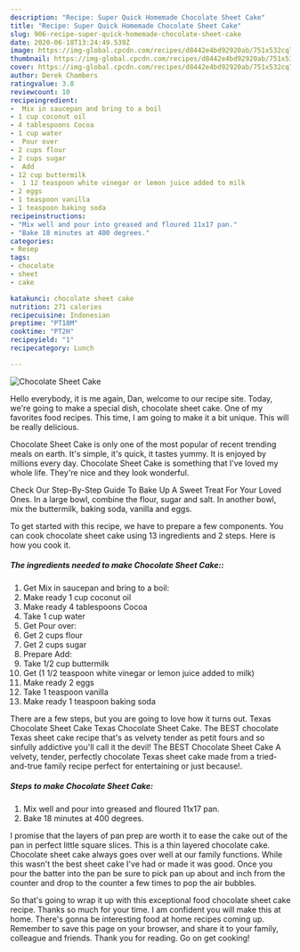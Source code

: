 ```yaml
---
description: "Recipe: Super Quick Homemade Chocolate Sheet Cake"
title: "Recipe: Super Quick Homemade Chocolate Sheet Cake"
slug: 906-recipe-super-quick-homemade-chocolate-sheet-cake
date: 2020-06-18T13:24:49.539Z
image: https://img-global.cpcdn.com/recipes/d8442e4bd92920ab/751x532cq70/chocolate-sheet-cake-recipe-main-photo.jpg
thumbnail: https://img-global.cpcdn.com/recipes/d8442e4bd92920ab/751x532cq70/chocolate-sheet-cake-recipe-main-photo.jpg
cover: https://img-global.cpcdn.com/recipes/d8442e4bd92920ab/751x532cq70/chocolate-sheet-cake-recipe-main-photo.jpg
author: Derek Chambers
ratingvalue: 3.8
reviewcount: 10
recipeingredient:
-  Mix in saucepan and bring to a boil
- 1 cup coconut oil
- 4 tablespoons Cocoa
- 1 cup water
-  Pour over
- 2 cups flour
- 2 cups sugar
-  Add
- 12 cup buttermilk
-  1 12 teaspoon white vinegar or lemon juice added to milk
- 2 eggs
- 1 teaspoon vanilla
- 1 teaspoon baking soda
recipeinstructions:
- "Mix well and pour into greased and floured 11x17 pan."
- "Bake 18 minutes at 400 degrees."
categories:
- Resep
tags:
- chocolate
- sheet
- cake

katakunci: chocolate sheet cake
nutrition: 271 calories
recipecuisine: Indonesian
preptime: "PT18M"
cooktime: "PT2H"
recipeyield: "1"
recipecategory: Lunch

---
```



![Chocolate Sheet Cake](https://img-global.cpcdn.com/recipes/d8442e4bd92920ab/751x532cq70/chocolate-sheet-cake-recipe-main-photo.jpg)

Hello everybody, it is me again, Dan, welcome to our recipe site. Today, we're going to make a special dish, chocolate sheet cake. One of my favorites food recipes. This time, I am going to make it a bit unique. This will be really delicious.

Chocolate Sheet Cake is only one of the most popular of recent trending meals on earth. It's simple, it's quick, it tastes yummy. It is enjoyed by millions every day. Chocolate Sheet Cake is something that I've loved my whole life. They're nice and they look wonderful.

Check Our Step-By-Step Guide To Bake Up A Sweet Treat For Your Loved Ones. In a large bowl, combine the flour, sugar and salt. In another bowl, mix the buttermilk, baking soda, vanilla and eggs.


To get started with this recipe, we have to prepare a few components. You can cook chocolate sheet cake using 13 ingredients and 2 steps. Here is how you cook it.

##### The ingredients needed to make Chocolate Sheet Cake::

1. Get  Mix in saucepan and bring to a boil:
1. Make ready 1 cup coconut oil
1. Make ready 4 tablespoons Cocoa
1. Take 1 cup water
1. Get  Pour over:
1. Get 2 cups flour
1. Get 2 cups sugar
1. Prepare  Add:
1. Take 1/2 cup buttermilk
1. Get  (1 1/2 teaspoon white vinegar or lemon juice added to milk)
1. Make ready 2 eggs
1. Take 1 teaspoon vanilla
1. Make ready 1 teaspoon baking soda


There are a few steps, but you are going to love how it turns out. Texas Chocolate Sheet Cake Texas Chocolate Sheet Cake. The BEST chocolate Texas sheet cake recipe that&#39;s as velvety tender as petit fours and so sinfully addictive you&#39;ll call it the devil! The BEST Chocolate Sheet Cake A velvety, tender, perfectly chocolate Texas sheet cake made from a tried-and-true family recipe perfect for entertaining or just because!. 

##### Steps to make Chocolate Sheet Cake:

1. Mix well and pour into greased and floured 11x17 pan.
1. Bake 18 minutes at 400 degrees.


I promise that the layers of pan prep are worth it to ease the cake out of the pan in perfect little square slices. This is a thin layered chocolate cake. Chocolate sheet cake always goes over well at our family functions. While this wasn&#39;t the best sheet cake I&#39;ve had or made it was good. Once you pour the batter into the pan be sure to pick pan up about and inch from the counter and drop to the counter a few times to pop the air bubbles. 

So that's going to wrap it up with this exceptional food chocolate sheet cake recipe. Thanks so much for your time. I am confident you will make this at home. There's gonna be interesting food at home recipes coming up. Remember to save this page on your browser, and share it to your family, colleague and friends. Thank you for reading. Go on get cooking!
